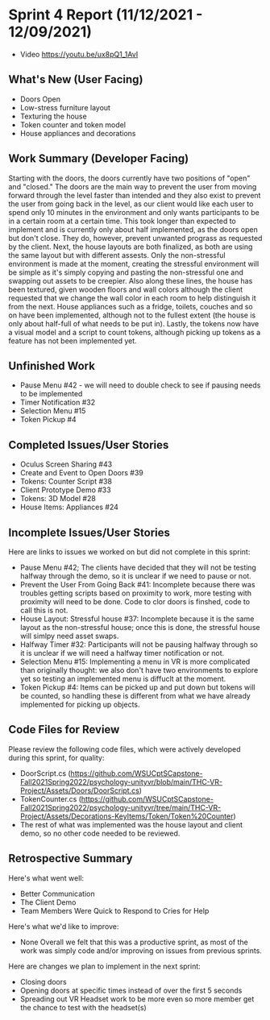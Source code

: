 # Sprint 4 Report (11/12/2021 - 12/09/2021)
* Video https://youtu.be/ux8pQ1_1AvI

## What's New (User Facing)
 * Doors Open
 * Low-stress furniture layout
 * Texturing the house
 * Token counter and token model
 * House appliances and decorations

## Work Summary (Developer Facing)
Starting with the doors, the doors currently have two positions of "open" and "closed." The doors are the main way to prevent the user from moving forward through the level faster than intended and they also exist to prevent the user from going back in the level, as our client would like each user to spend only 10 minutes in the environment and only wants participants to be in a certain room at a certain time. This took longer than expected to implement and is currently only about half implemented, as the doors open but don't close. They do, however, prevent unwanted prograss as requested by the client. Next, the house layouts are both finalized, as both are using the same layout but with different assests. Only the non-stressful environment is made at the moment, creating the stressful environment will be simple as it's simply copying and pasting the non-stressful one and swapping out assets to be creepier. Also along these lines, the house has been textured, given wooden floors and wall colors although the client requested that we change the wall color in each room to help distinguish it from the next. House appliances such as a fridge, toilets, couches and so on have been implemented, although not to the fullest extent (the house is only about half-full of what needs to be put in). Lastly, the tokens now have a visual model and a script to count tokens, although picking up tokens as a feature has not been implemented yet.

## Unfinished Work
 * Pause Menu #42 - we will need to double check to see if pausing needs to be implemented
 * Timer Notification #32
 * Selection Menu #15
 * Token Pickup #4

## Completed Issues/User Stories
 * Oculus Screen Sharing #43
 * Create and Event to Open Doors #39
 * Tokens: Counter Script #38
 * Client Prototype Demo #33
 * Tokens: 3D Model #28
 * House Items: Appliances #24
 
 ## Incomplete Issues/User Stories
 Here are links to issues we worked on but did not complete in this sprint:
 
 * Pause Menu #42; The clients have decided that they will not be testing halfway through the demo, so it is unclear if we need to pause or not.
 * Prevent the User From Going Back #41: Incomplete because there was troubles getting scripts based on proximity to work, more testing with proximity will need to be done. Code to clor doors is finshed, code to call this is not.
 * House Layout: Stressful house #37: Incomplete because it is the same layout as the non-stressful house; once this is done, the stressful house will simlpy need asset swaps.
 * Halfway  Timer #32: Participants will not be pausing halfway through so it is unclear if we will need a halfway timer notification or not.
 * Selection Menu #15: Implementing a menu in VR is more complicated than originally thought: we also don't have two environments to explore yet so testing an implemented menu is diffuclt at the moment.
 * Token Pickup #4: Items can be picked up and put down but tokens will be counted, so handling these is different from what we have already implemented for picking up objects.

## Code Files for Review
Please review the following code files, which were actively developed during this sprint, for quality:
 * DoorScript.cs (https://github.com/WSUCptSCapstone-Fall2021Spring2022/psychology-unityvr/blob/main/THC-VR-Project/Assets/Doors/DoorScript.cs)
 * TokenCounter.cs (https://github.com/WSUCptSCapstone-Fall2021Spring2022/psychology-unityvr/tree/main/THC-VR-Project/Assets/Decorations-KeyItems/Token/Token%20Counter)
 * The rest of what was implemented was the house layout and client demo, so no other code needed to be reviewed.
 
## Retrospective Summary
Here's what went well:
  * Better Communication
  * The Client Demo
  * Team Members Were Quick to Respond to Cries for Help
 
Here's what we'd like to improve:
 * None
Overall we felt that this was a productive sprint, as most of the work was simply code and/or improving on issues from previous sprints.
  
Here are changes we plan to implement in the next sprint:
 * Closing doors
 * Opening doors at specific times instead of over the first 5 seconds
 * Spreading out VR Headset work to be more even so more member get the chance to test with the headset(s)
 
